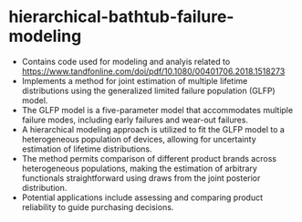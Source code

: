 # hierarchical-bathtub-failure-modeling
- Contains code used for modeling and analyis related to https://www.tandfonline.com/doi/pdf/10.1080/00401706.2018.1518273
- Implements a method for joint estimation of multiple lifetime distributions using the generalized limited failure population (GLFP) model.
- The GLFP model is a five-parameter model that accommodates multiple failure modes, including early failures and wear-out failures.
- A hierarchical modeling approach is utilized to fit the GLFP model to a heterogeneous population of devices, allowing for uncertainty estimation of lifetime distributions.
- The method permits comparison of different product brands across heterogeneous populations, making the estimation of arbitrary functionals straightforward using draws from the joint posterior distribution.
- Potential applications include assessing and comparing product reliability to guide purchasing decisions.
